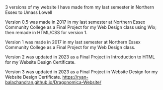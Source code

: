 3 versions of my website I have made from my last semester in Northern Essex to Umass Lowell

Version 0.5 was made in 2017 in my last semester at Northern Essex Community College as a Final Project for my Web Design class using Wix; then remade in HTML/CSS for version 1.

Version 1 was made in 2017 in my last semester at Northern Essex Community College as a Final Project for my Web Design class.

Version 2 was updated in 2023 as a Final Project in Introduction to HTML for my Website Design Certificate.

Version 3 was updated in 2023 as a Final Project in Website Design for my Website Design Certificate.
https://ryan-balachandran.github.io/Dragonomica-Website/
